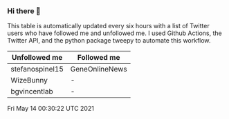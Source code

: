 ### Hi there 👋

This table is automatically updated every six hours with a list of Twitter users who have followed me and unfollowed me. I used Github Actions, the Twitter API, and the python package tweepy to automate this workflow.

| Unfollowed me |  Followed me |
| --- | --- |
|stefanospinel15|GeneOnlineNews|
|WizeBunny|-|
|bgvincentlab|-|
Fri May 14 00:30:22 UTC 2021
